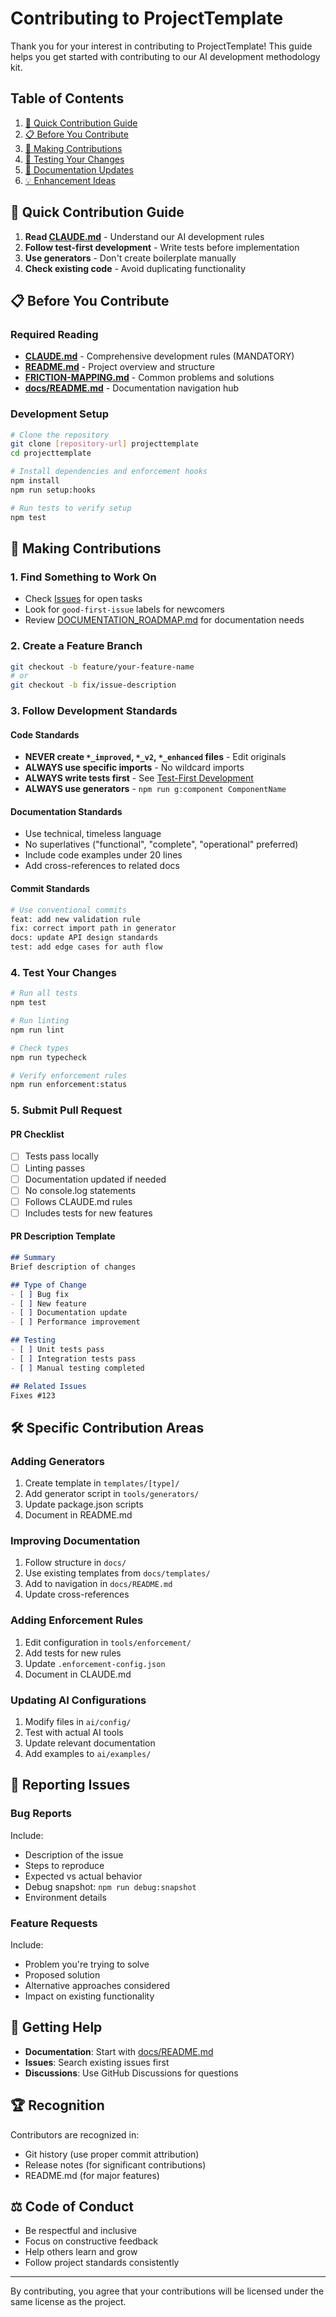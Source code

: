 # Contributing to ProjectTemplate

Thank you for your interest in contributing to ProjectTemplate! This guide helps you get started with 
contributing to our AI development methodology kit.

## Table of Contents

1. [🎯 Quick Contribution Guide](#-quick-contribution-guide)
2. [📋 Before You Contribute](#-before-you-contribute)
3. [🚀 Making Contributions](#-making-contributions)
4. [🧪 Testing Your Changes](#-testing-your-changes)
5. [📝 Documentation Updates](#-documentation-updates)
6. [💡 Enhancement Ideas](#-enhancement-ideas)

## 🎯 Quick Contribution Guide

1. **Read [CLAUDE.md](CLAUDE.md)** - Understand our AI development rules
2. **Follow test-first development** - Write tests before implementation
3. **Use generators** - Don't create boilerplate manually
4. **Check existing code** - Avoid duplicating functionality

## 📋 Before You Contribute

### Required Reading

- **[CLAUDE.md](CLAUDE.md)** - Comprehensive development rules (MANDATORY)
- **[README.md](README.md)** - Project overview and structure
- **[FRICTION-MAPPING.md](FRICTION-MAPPING.md)** - Common problems and solutions
- **[docs/README.md](docs/README.md)** - Documentation navigation hub

### Development Setup

```bash
# Clone the repository
git clone [repository-url] projecttemplate
cd projecttemplate

# Install dependencies and enforcement hooks
npm install
npm run setup:hooks

# Run tests to verify setup
npm test
```

## 🚀 Making Contributions

### 1. Find Something to Work On

- Check [Issues](https://github.com/[org]/projecttemplate/issues) for open tasks
- Look for `good-first-issue` labels for newcomers
- Review [DOCUMENTATION_ROADMAP.md](docs/DOCUMENTATION_ROADMAP.md) for documentation needs

### 2. Create a Feature Branch

```bash
git checkout -b feature/your-feature-name
# or
git checkout -b fix/issue-description
```

### 3. Follow Development Standards

#### Code Standards

- **NEVER create `*_improved`, `*_v2`, `*_enhanced` files** - Edit originals
- **ALWAYS use specific imports** - No wildcard imports
- **ALWAYS write tests first** - See [Test-First Development](CLAUDE.md#test-first-development)
- **ALWAYS use generators** - `npm run g:component ComponentName`

#### Documentation Standards

- Use technical, timeless language
- No superlatives ("functional", "complete", "operational" preferred)
- Include code examples under 20 lines
- Add cross-references to related docs

#### Commit Standards

```bash
# Use conventional commits
feat: add new validation rule
fix: correct import path in generator
docs: update API design standards
test: add edge cases for auth flow
```

### 4. Test Your Changes

```bash
# Run all tests
npm test

# Run linting
npm run lint

# Check types
npm run typecheck

# Verify enforcement rules
npm run enforcement:status
```

### 5. Submit Pull Request

#### PR Checklist

- [ ] Tests pass locally
- [ ] Linting passes
- [ ] Documentation updated if needed
- [ ] No console.log statements
- [ ] Follows CLAUDE.md rules
- [ ] Includes tests for new features

#### PR Description Template

```markdown
## Summary
Brief description of changes

## Type of Change
- [ ] Bug fix
- [ ] New feature
- [ ] Documentation update
- [ ] Performance improvement

## Testing
- [ ] Unit tests pass
- [ ] Integration tests pass
- [ ] Manual testing completed

## Related Issues
Fixes #123
```

## 🛠️ Specific Contribution Areas

### Adding Generators

1. Create template in `templates/[type]/`
2. Add generator script in `tools/generators/`
3. Update package.json scripts
4. Document in README.md

### Improving Documentation

1. Follow structure in `docs/`
2. Use existing templates from `docs/templates/`
3. Add to navigation in `docs/README.md`
4. Update cross-references

### Adding Enforcement Rules

1. Edit configuration in `tools/enforcement/`
2. Add tests for new rules
3. Update `.enforcement-config.json`
4. Document in CLAUDE.md

### Updating AI Configurations

1. Modify files in `ai/config/`
2. Test with actual AI tools
3. Update relevant documentation
4. Add examples to `ai/examples/`

## 🐛 Reporting Issues

### Bug Reports

Include:
- Description of the issue
- Steps to reproduce
- Expected vs actual behavior
- Debug snapshot: `npm run debug:snapshot`
- Environment details

### Feature Requests

Include:
- Problem you're trying to solve
- Proposed solution
- Alternative approaches considered
- Impact on existing functionality

## 💬 Getting Help

- **Documentation**: Start with [docs/README.md](docs/README.md)
- **Issues**: Search existing issues first
- **Discussions**: Use GitHub Discussions for questions

## 🏆 Recognition

Contributors are recognized in:
- Git history (use proper commit attribution)
- Release notes (for significant contributions)
- README.md (for major features)

## ⚖️ Code of Conduct

- Be respectful and inclusive
- Focus on constructive feedback
- Help others learn and grow
- Follow project standards consistently

---

By contributing, you agree that your contributions will be licensed under the same license as the project.